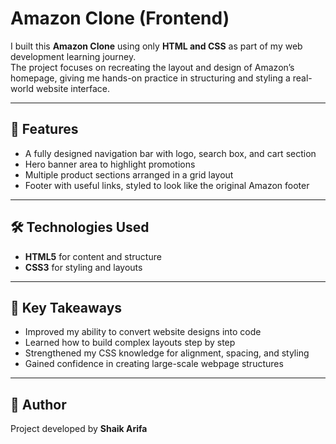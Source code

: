 # Amazon Clone (Frontend)

I built this **Amazon Clone** using only **HTML and CSS** as part of my web development learning journey.  
The project focuses on recreating the layout and design of Amazon’s homepage, giving me hands-on practice in structuring and styling a real-world website interface.

---

## 🔹 Features
- A fully designed navigation bar with logo, search box, and cart section  
- Hero banner area to highlight promotions  
- Multiple product sections arranged in a grid layout  
- Footer with useful links, styled to look like the original Amazon footer  

---

## 🛠️ Technologies Used
- **HTML5** for content and structure  
- **CSS3** for styling and layouts  

---

## 📖 Key Takeaways
- Improved my ability to convert website designs into code  
- Learned how to build complex layouts step by step  
- Strengthened my CSS knowledge for alignment, spacing, and styling  
- Gained confidence in creating large-scale webpage structures  

---

## 🙌 Author
Project developed by **Shaik Arifa**
